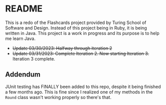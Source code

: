 # README

This is a redo of the Flashcards project provided by Turing School of Software and Design. 
Instead of this project being in Ruby, it is being written in Java.
This project is a work in progress and its purpose is to help me learn Java.

- ~~Update 03/30/2023: Halfway through iteration 2~~
- ~~Update 03/31/2023: Complete Iteration 2. Now starting Iteration 3.~~ Iteration 3 complete.

## Addendum
JUnit testing has FINALLY been added to this repo, despite it being finished a few months ago. This is fine since I realized one of my methods in the ```Round``` class wasn't working properly so there's that.